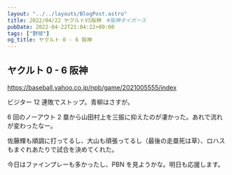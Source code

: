 ```yaml
---
layout: "../../layouts/BlogPost.astro"
title: 2022/04/22 ヤクルトVS阪神　#阪神タイガース
pubDate: 2022-04-22T21:04:22+09:00
tags: ["野球"]
og_title: ヤクルト 0 - 6 阪神
---
```


## ヤクルト 0 - 6 阪神

https://baseball.yahoo.co.jp/npb/game/2021005555/index

ビジター 12 連敗でストップ。青柳はさすが。

6 回のノーアウト 2 塁から山田村上を三振に抑えたのが凄かった。あれで流れが変わったなー。

佐藤輝も順調に打ってるし、大山も頑張ってるし（最後の走塁死は草）、ロハスもまぐれあたりで試合を決めてくれた。

今日はファインプレーも多かったし、PBN を見ようかな。明日も応援します。
